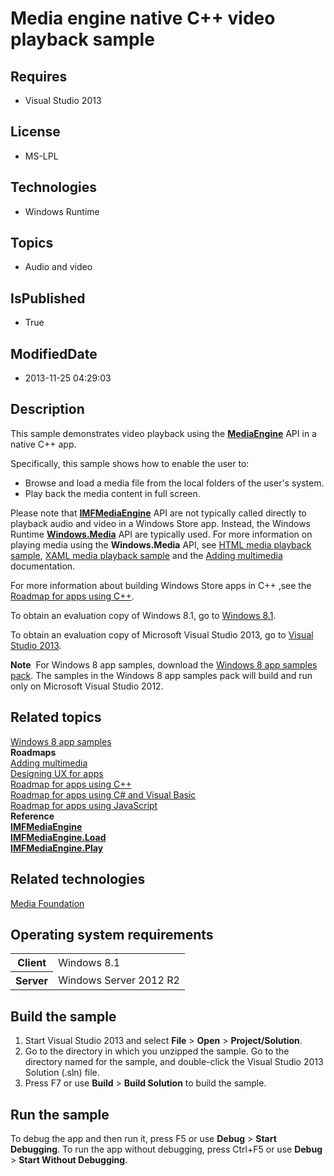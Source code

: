 # Media engine native C++ video playback sample
## Requires
* Visual Studio 2013
## License
* MS-LPL
## Technologies
* Windows Runtime
## Topics
* Audio and video
## IsPublished
* True
## ModifiedDate
* 2013-11-25 04:29:03
## Description

<div id="mainSection">
<p>This sample demonstrates video playback using the <a href="http://msdn.microsoft.com/library/windows/apps/hh447918">
<b>MediaEngine</b></a> API in a native C&#43;&#43; app. </p>
<p>Specifically, this sample shows how to enable the user to: </p>
<ul>
<li>Browse and load a media file from the local folders of the user's system. </li><li>Play back the media content in full screen. </li></ul>
<p></p>
<p>Please note that <a href="http://msdn.microsoft.com/library/windows/apps/hh447918">
<b>IMFMediaEngine</b></a> API are not typically called directly to playback audio and video in a Windows Store app. Instead, the Windows Runtime
<a href="http://msdn.microsoft.com/library/windows/apps/br241009"><b>Windows.Media</b></a> API are typically used. For more information on playing media using the
<b>Windows.Media</b> API, see <a href="http://go.microsoft.com/fwlink/p/?linkid=243430">
HTML media playback sample</a>, <a href="http://go.microsoft.com/fwlink/p/?linkid=226859">
XAML media playback sample</a> and the <a href="http://msdn.microsoft.com/library/windows/apps/hh465134">
Adding multimedia</a> documentation.</p>
<p>For more information about building Windows Store apps in C&#43;&#43; ,see the <a href="http://msdn.microsoft.com/library/windows/apps/hh700360">
Roadmap for apps using C&#43;&#43;</a>.</p>
<p>To obtain an evaluation copy of Windows&nbsp;8.1, go to <a href="http://go.microsoft.com/fwlink/p/?linkid=301696">
Windows&nbsp;8.1</a>.</p>
<p>To obtain an evaluation copy of Microsoft Visual Studio&nbsp;2013, go to <a href="http://go.microsoft.com/fwlink/p/?linkid=301697">
Visual Studio&nbsp;2013</a>.</p>
<p></p>
<p class="note"><b>Note</b>&nbsp;&nbsp;For Windows&nbsp;8 app samples, download the <a href="http://go.microsoft.com/fwlink/p/?LinkId=301698">
Windows&nbsp;8 app samples pack</a>. The samples in the Windows&nbsp;8 app samples pack will build and run only on Microsoft Visual Studio&nbsp;2012.</p>
<p></p>
<h2><a id="related_topics"></a>Related topics</h2>
<dl><dt><a href="http://go.microsoft.com/fwlink/p/?LinkID=227694">Windows 8 app samples</a>
</dt><dt><b>Roadmaps</b> </dt><dt><a href="http://msdn.microsoft.com/library/windows/apps/hh465134">Adding multimedia</a>
</dt><dt><a href="http://msdn.microsoft.com/library/windows/apps/hh767284">Designing UX for apps</a>
</dt><dt><a href="http://msdn.microsoft.com/library/windows/apps/hh700360">Roadmap for apps using C&#43;&#43;</a>
</dt><dt><a href="http://msdn.microsoft.com/library/windows/apps/br229583">Roadmap for apps using C# and Visual Basic</a>
</dt><dt><a href="http://msdn.microsoft.com/library/windows/apps/hh465037">Roadmap for apps using JavaScript</a>
</dt><dt><b>Reference</b> </dt><dt><a href="http://msdn.microsoft.com/library/windows/apps/hh447918"><b>IMFMediaEngine</b></a>
</dt><dt><a href="http://msdn.microsoft.com/library/windows/apps/hh448005"><b>IMFMediaEngine.Load</b></a>
</dt><dt><a href="http://msdn.microsoft.com/library/windows/apps/hh448008"><b>IMFMediaEngine.Play</b></a>
</dt></dl>
<h2>Related technologies</h2>
<a href="http://msdn.microsoft.com/library/windows/apps/ms694197">Media Foundation</a>
<h2>Operating system requirements</h2>
<table>
<tbody>
<tr>
<th>Client</th>
<td><dt>Windows&nbsp;8.1 </dt></td>
</tr>
<tr>
<th>Server</th>
<td><dt>Windows Server&nbsp;2012&nbsp;R2 </dt></td>
</tr>
</tbody>
</table>
<h2>Build the sample</h2>
<p></p>
<ol>
<li>Start Visual Studio&nbsp;2013 and select <b>File</b> &gt; <b>Open</b> &gt; <b>Project/Solution</b>.
</li><li>Go to the directory in which you unzipped the sample. Go to the directory named for the sample, and double-click the Visual Studio&nbsp;2013 Solution (.sln) file.
</li><li>Press F7 or use <b>Build</b> &gt; <b>Build Solution</b> to build the sample. </li></ol>
<p></p>
<h2>Run the sample</h2>
<p>To debug the app and then run it, press F5 or use <b>Debug</b> &gt; <b>Start Debugging</b>. To run the app without debugging, press Ctrl&#43;F5 or use
<b>Debug</b> &gt; <b>Start Without Debugging</b>.</p>
</div>
